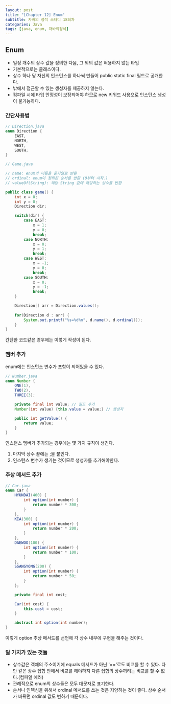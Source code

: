 ```yaml
---
layout: post
title: "[Chapter 12] Enum"
subtitle: 자바의 정석 스터디 18회차
categories: Java
tags: [java, enum, 자바의정석]
---
```


## Enum
- 일정 개수의 상수 값을 정의한 다음, 그 외의 값은 혀용하지 않는 타입
- 기본적으로는 클래스이다.
- 상수 하나 당 자신의 인스턴스를 하나씩 만들어 public static final 필드로 공개한다.
- 밖에서 접근할 수 있는 생성자를 제공하지 않는다.
- 컴파일 시에 타입 안정성이 보장되어야 하므로 new 키워드 사용으로 인스턴스 생성이 불가능하다.

### 간단사용법
```java
// Direction.java
enum Direction {
    EAST,
    NORTH,
    WEST,
    SOUTH;
}
```
```java
// Game.java

// name: enum의 이름을 문자열로 반환
// ordinal: enum이 정의된 순서를 반환 (0부터 시작.)
// valueOf(String): 해당 String 값에 해당하는 상수를 반환

public class game() {
    int x = 0;
    int y = 0;
    Direction dir;

    switch(dir) {
        case EAST:
            x = 1;
            y = 0;
            break;
        case NORTH:
            x = 0;
            y = 1;
            break;
        case WEST:
            x = -1;
            y = 0;
            break;
        case SOUTH:
            x = 0;
            y = -1;
            break;
    }

    Direction[] arr = Direction.values();
    
    for(Direction d : arr) {
        System.out.printf("%s=%d%n", d.name(), d.ordinal());
    }
}
```
간단한 코드같은 경우에는 이렇게 작성이 된다.


### 멤버 추가
enum에는 인스턴스 변수가 포함이 되어있을 수 있다.
```java
// Number.java
enum Number {
    ONE(1),
    TWO(2),
    THREE(3);

    private final int value; // 필드 추가
    Number(int value) {this.value = value;} // 생성자

    public int getValue() {
        return value;
    }
}
```
인스턴스 멤버가 추가되는 경우에는 몇 가지 규칙이 생긴다.
1. 마지막 상수 끝에는 ;을 붙인다.
2. 인스턴스 변수가 생기는 것이므로 생성자를 추가해야한다.

### 추상 메서드 추가
```java
// Car.java
enum Car {
    HYUNDAI(400) {
        int option(int number) {
            return number * 300;
        }
    },
    KIA(300) {
        int option(int number) {
            return number * 200;
        }
    },
    DAEWOO(100) {
        int option(int number) {
            return number * 100;
        }
    },
    SSANGYONG(200) {
        int option(int number) {
            return number * 50;
        }
    };

    private final int cost;

    Car(int cost) {
        this.cost = cost;
    }

    abstract int option(int number);
}
```
이렇게 option 추상 메서드를 선언해 각 상수 내부에 구현을 해주는 것이다.

### 알 가치가 있는 것들
- 상수값은 객체의 주소이기에 equals 메서드가 아닌 '=='로도 비교를 할 수 있다. 다만 같은 상수 집합 안에서 비교를 해야하지 다른 집합의 상수끼리는 비교를 할 수 없다.(컴파일 에러)
- 관례적으로 enum의 상수들은 모두 대문자로 표기한다.
- 순서나 인덱싱을 위해서 ordinal 메서드를 쓰는 것은 지양하는 것이 좋다. 상수 순서가 바뀌면 ordinal 값도 변하기 때문이다.
